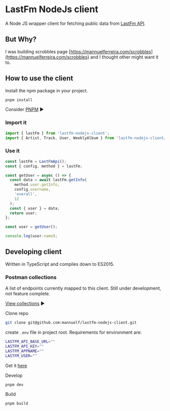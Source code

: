 # LastFm NodeJs client

A Node JS wrapper client for fetching public data from [LastFm API](https://www.last.fm/api).

## But Why?

I was building scrobbles page [https://mannuelferreira.com/scrobbles](https://mannuelferreira.com/scrobbles) and I thought other might want it to.

## How to use the client

Install the npm package in your project.

```bash
pnpm install
```

Consider [PNPM](https://pnpm.io/) ▶️

### Import it

```js
import { lastFm } from 'lastfm-nodejs-client';
import { Artist, Track, User, WeeklyAlbum } from 'lastfm-nodejs-client/types';
```

### Use it

```js
const lastFm = LastFmApi();
const { config, method } = lastFm;

const getUser = async () => {
  const data = await lastFm.getInfo(
    method.user.getInfo,
    config.username,
    'overall',
    12
  );
  const { user } = data;
  return user;
};

const user = getUser();

console.log(user.name);
```

## Developing client

Written in TypeScript and compiles down to ES2015.

### Postman collections

A list of endpoints currently mapped to this client. Still under development, not feature complete.

[View collections](https://documenter.getpostman.com/view/4217/2s8YKJELqJ) ▶️

Clone repo

```bash
git clone git@github.com:mannuelf/lastfm-nodejs-client.git
```

create `.env` file in project root.
Requirements for environment are:

```bash
LASTFM_API_BASE_URL=""
LASTFM_API_KEY=""
LASTFM_APPNAME=""
LASTFM_USER=""
```

Get it [here](https://www.last.fm/api/account/create)

Develop

```bash
pnpm dev
```

Build

```bash
pnpm build
```
